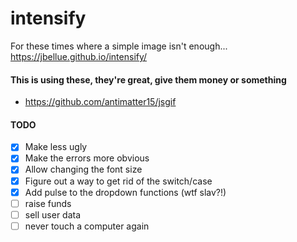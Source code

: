 # intensify

For these times where a simple image isn't enough...
<https://jbellue.github.io/intensify/>

#### This is using these, they're great, give them money or something
* <https://github.com/antimatter15/jsgif>

#### TODO

* [x] Make less ugly
* [x] Make the errors more obvious
* [x] Allow changing the font size
* [X] Figure out a way to get rid of the switch/case
* [x] Add pulse to the dropdown functions (wtf slav?!)
* [ ] raise funds
* [ ] sell user data
* [ ] never touch a computer again
